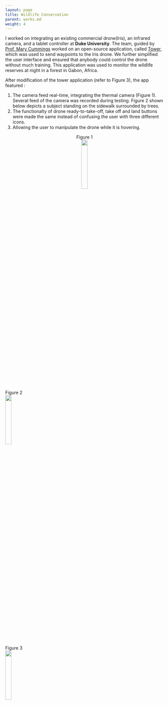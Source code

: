 ```yaml
---
layout: page
title: Wildlife Conservation
parent: works.md
weight: 4
---
```


I worked on integrating an existing commercial drone(Iris), an infrared camera, and a tablet controller at <strong>Duke University</strong>. The team, guided by [Prof. Mary Cummings](https://pratt.duke.edu/faculty/missy-cummings) worked on an open-source application, called [Tower](https://github.com/DroidPlanner/Tower), which was used to send waypoints to the Iris drone. We further simplified the user interface and ensured that anybody could control the drone without much training. This application was used to monitor the wildlife reserves at night in a forest in Gabon, Africa. 

After modification of the tower application (refer to Figure 3), the app featured :
1. The camera feed real-time, integrating the thermal camera (Figure 1). Several feed of the camera was recorded during testing. Figure 2 shown below depicts a subject standing on the sidewalk surrounded by trees.
2. The functionalty of drone ready-to-take-off, take off and land buttons were made the same instead of confusing the user with three different icons.
3. Allowing the user to manipulate the drone while it is hovering. 

<p align="center">
Figure 1 <br/>
<img src="https://sakshiagarwal.github.io/drone-thermal-camera.PNG" alt="" width="20%"> <br/>

Figure 2 <br/>
<img src="https://sakshiagarwal.github.io/testing.PNG" alt="" width="20%"> <br/>

Figure 3 <br/>
<img src="https://sakshiagarwal.github.io/tower-app-developed.PNG" alt="" width="20%">
</p>
